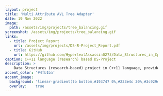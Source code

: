 ```yaml
---
layout: project
title: 'Multi Attribute AVL Tree Adapter'
date: 19 Nov 2022
image:  
  path: /assets/img/projects/tree_balancing.gif
screenshot: /assets/img/projects/tree_balancing.gif
links:
  - title: Project Report
    url: /assets/img/projects/DS-R-Project_Report.pdf
  - title: GitHub
    url: https://github.com/HypertextAssassin0273/Data_Structures_in_Cpp/tree/main/MY_DS_LIBRARY/Special_Structures
caption: C++11 language (research) based DS-Project
description: >
    Data Structures (research-based) project in C++11 language, provides an efficient alternative to SQL tables for various complex queries.<br>
accent_color: '#4fb1ba'
accent_image:
  background: 'linear-gradient(to bottom,#193747 0%,#233e4c 30%,#3c929e 50%,#d5d5d4 70%,#cdccc8 100%)'
  overlay:    true
---
```

